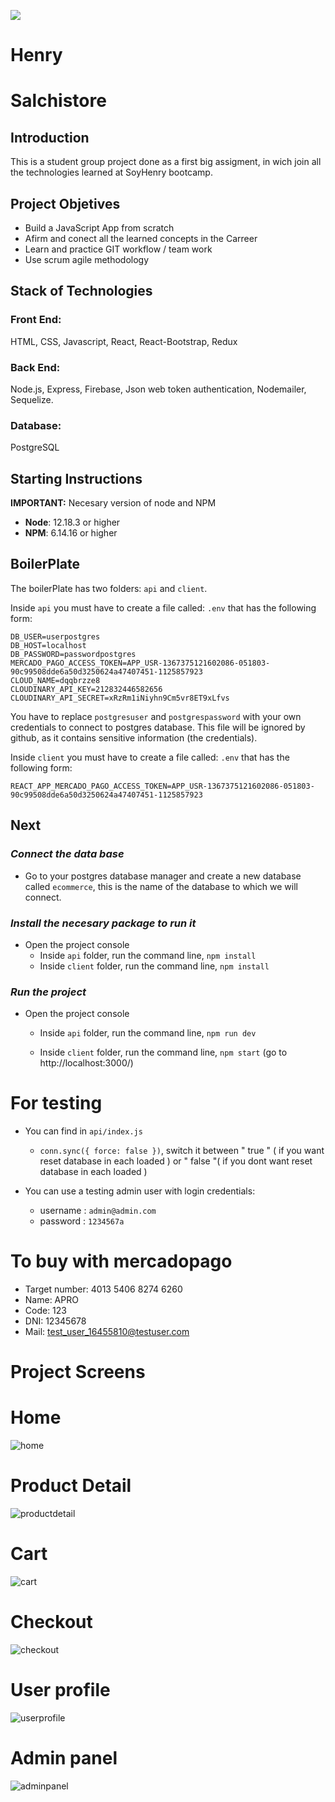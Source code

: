 <p align='left'>
    <img src='https://static.wixstatic.com/media/85087f_0d84cbeaeb824fca8f7ff18d7c9eaafd~mv2.png/v1/fill/w_160,h_30,al_c,q_85,usm_0.66_1.00_0.01/Logo_completo_Color_1PNG.webp' </img>
</p>

# Henry

# Salchistore

## Introduction

This is a student group project done as a first big assigment, in wich join all the technologies learned at SoyHenry bootcamp.


## Project Objetives

- Build a JavaScript App from scratch
- Afirm and conect all the learned concepts in the Carreer 
- Learn and practice GIT workflow / team work
- Use scrum agile methodology

## Stack of Technologies

### Front End:
HTML, CSS, Javascript, React, React-Bootstrap, Redux

### Back End:
Node.js, Express, Firebase, Json web token authentication, Nodemailer, Sequelize.

### Database:
PostgreSQL

## **Starting Instructions** 

__IMPORTANT:__ Necesary version of node and NPM 

 * __Node__: 12.18.3 or higher
 * __NPM__: 6.14.16 or higher

 
## BoilerPlate

The boilerPlate has two folders: `api` and `client`.

Inside `api` you must have to create a file called: `.env` 
that has the following form: 

```
DB_USER=userpostgres
DB_HOST=localhost
DB_PASSWORD=passwordpostgres
MERCADO_PAGO_ACCESS_TOKEN=APP_USR-1367375121602086-051803-90c99508dde6a50d3250624a47407451-1125857923
CLOUD_NAME=dqqbrzze8
CLOUDINARY_API_KEY=212832446582656
CLOUDINARY_API_SECRET=xRzRm1iNiyhn9Cm5vr8ET9xLfvs
```

You have to replace `postgresuser` and `postgrespassword` with your own credentials to connect to postgres database. This file will be ignored by github, as it contains sensitive information (the credentials).

Inside `client` you must have to create a file called: `.env` 
that has the following form:

```
REACT_APP_MERCADO_PAGO_ACCESS_TOKEN=APP_USR-1367375121602086-051803-90c99508dde6a50d3250624a47407451-1125857923
```

## Next 
### _Connect the data base_

 - Go to your postgres database manager and create a new   database called `ecommerce`, this is the name of the database to which we will connect.

### _Install the necesary package to run it_

- Open the project console
    + Inside `api` folder, run the command line, `npm install`
    + Inside `client` folder, run the command line, `npm install` 

### _Run the project_

- Open the project console
    + Inside `api` folder, run the command line, `npm run dev`
        
    + Inside `client` folder, run the command line, `npm start` (go to http://localhost:3000/) 

# For testing

- You can find in `api/index.js`
    + `conn.sync({ force: false })`, switch it between " true " ( if you want reset database in each loaded ) or " false "( if you dont want reset database in each loaded ) 

- You can use a testing admin user with login credentials:
    + username : `admin@admin.com`
    + password : `1234567a`

# To buy with mercadopago

- Target number: 4013 5406 8274 6260
- Name: APRO
- Code: 123
- DNI: 12345678
- Mail: test_user_16455810@testuser.com


# Project Screens

# Home
<img src='home.png' alt='home'/>

# Product Detail
<img src='productdetail.png' alt='productdetail'/>

# Cart
<img src='carrito.png' alt='cart'/>

# Checkout
<img src='checkout.png' alt='checkout'/>

# User profile
<img src='userprofile.png' alt='userprofile'/>

# Admin panel
<img src='adminpanel.png' alt='adminpanel'/>
